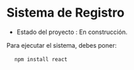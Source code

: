 <h1>Sistema de Registro</h1>

- Estado del proyecto : En construcción. 

Para ejecutar el sistema, debes poner:

 `  `  ` npm install react `  `  ` 
